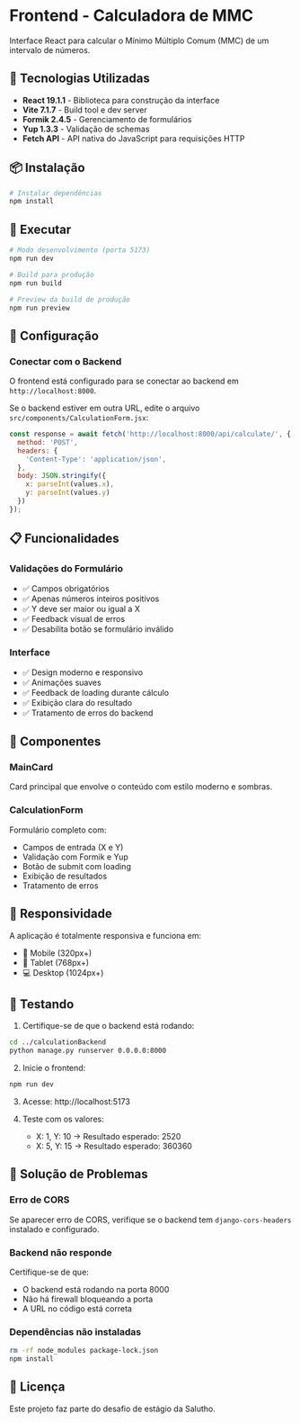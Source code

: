 # Frontend - Calculadora de MMC

Interface React para calcular o Mínimo Múltiplo Comum (MMC) de um intervalo de números.

## 🚀 Tecnologias Utilizadas

- **React 19.1.1** - Biblioteca para construção da interface
- **Vite 7.1.7** - Build tool e dev server
- **Formik 2.4.5** - Gerenciamento de formulários
- **Yup 1.3.3** - Validação de schemas
- **Fetch API** - API nativa do JavaScript para requisições HTTP

## 📦 Instalação

```bash
# Instalar dependências
npm install
```

## 🎯 Executar

```bash
# Modo desenvolvimento (porta 5173)
npm run dev

# Build para produção
npm run build

# Preview da build de produção
npm run preview
```

## 🔧 Configuração

### Conectar com o Backend

O frontend está configurado para se conectar ao backend em `http://localhost:8000`.

Se o backend estiver em outra URL, edite o arquivo `src/components/CalculationForm.jsx`:

```javascript
const response = await fetch('http://localhost:8000/api/calculate/', {
  method: 'POST',
  headers: {
    'Content-Type': 'application/json',
  },
  body: JSON.stringify({
    x: parseInt(values.x),
    y: parseInt(values.y)
  })
});
```

## 📋 Funcionalidades

### Validações do Formulário

- ✅ Campos obrigatórios
- ✅ Apenas números inteiros positivos
- ✅ Y deve ser maior ou igual a X
- ✅ Feedback visual de erros
- ✅ Desabilita botão se formulário inválido

### Interface

- ✅ Design moderno e responsivo
- ✅ Animações suaves
- ✅ Feedback de loading durante cálculo
- ✅ Exibição clara do resultado
- ✅ Tratamento de erros do backend

## 🎨 Componentes

### MainCard
Card principal que envolve o conteúdo com estilo moderno e sombras.

### CalculationForm
Formulário completo com:
- Campos de entrada (X e Y)
- Validação com Formik e Yup
- Botão de submit com loading
- Exibição de resultados
- Tratamento de erros

## 📱 Responsividade

A aplicação é totalmente responsiva e funciona em:
- 📱 Mobile (320px+)
- 📱 Tablet (768px+)
- 💻 Desktop (1024px+)

## 🧪 Testando

1. Certifique-se de que o backend está rodando:
```bash
cd ../calculationBackend
python manage.py runserver 0.0.0.0:8000
```

2. Inicie o frontend:
```bash
npm run dev
```

3. Acesse: http://localhost:5173

4. Teste com os valores:
   - X: 1, Y: 10 → Resultado esperado: 2520
   - X: 5, Y: 15 → Resultado esperado: 360360

## 🐛 Solução de Problemas

### Erro de CORS
Se aparecer erro de CORS, verifique se o backend tem `django-cors-headers` instalado e configurado.

### Backend não responde
Certifique-se de que:
- O backend está rodando na porta 8000
- Não há firewall bloqueando a porta
- A URL no código está correta

### Dependências não instaladas
```bash
rm -rf node_modules package-lock.json
npm install
```

## 📄 Licença

Este projeto faz parte do desafio de estágio da Salutho.
